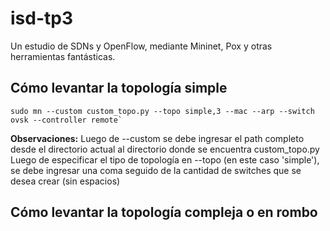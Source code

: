 # isd-tp3
Un estudio de SDNs y OpenFlow, mediante Mininet, Pox y otras herramientas fantásticas.

## Cómo levantar la topología simple
```
sudo mn --custom custom_topo.py --topo simple,3 --mac --arp --switch ovsk --controller remote`
```
**Observaciones:**
Luego de --custom se debe ingresar el path completo desde el directorio actual al directorio donde se encuentra custom_topo.py
Luego de especificar el tipo de topología en --topo (en este caso 'simple'), se debe ingresar una coma seguido de la cantidad de switches que se desea crear (sin espacios)

## Cómo levantar la topología compleja o en rombo


